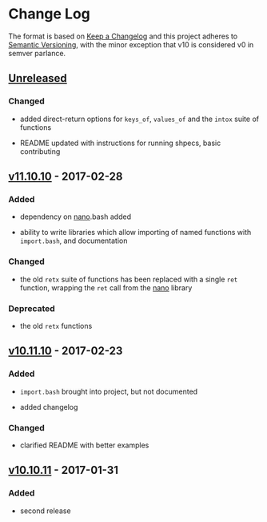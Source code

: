 Change Log
==========

The format is based on [Keep a Changelog] and this project adheres to
[Semantic Versioning], with the minor exception that v10 is considered
v0 in semver parlance.

[Unreleased]
------------

### Changed

-   added direct-return options for `keys_of`, `values_of` and the
    `intox` suite of functions

-   README updated with instructions for running shpecs, basic
    contributing

[v11.10.10] - 2017-02-28
------------------------

### Added

-   dependency on [nano].bash added

-   ability to write libraries which allow importing of named functions
    with `import.bash`, and documentation

### Changed

-   the old `retx` suite of functions has been replaced with a single
    `ret` function, wrapping the `ret` call from the [nano] library

### Deprecated

-   the old `retx` functions

[v10.11.10] - 2017-02-23
------------------------

### Added

-   `import.bash` brought into project, but not documented

-   added changelog

### Changed

-   clarified README with better examples

[v10.10.11] - 2017-01-31
------------------------

### Added

-   second release

  [Keep a Changelog]: http://keepachangelog.com/
  [Semantic Versioning]: http://semver.org/
  [Unreleased]: https://github.com/binaryphile/sorta/compare/v11.10.10...v11.11
  [nano]: https://github.com/binaryphile/nano
  [v11.10.10]: https://github.com/binaryphile/sorta/compare/v10.11.10...v11.10.10
  [v10.11.10]: https://github.com/binaryphile/sorta/compare/v10.10.11...v10.11.10
  [v10.10.11]: https://github.com/binaryphile/sorta/compare/v10.10.10...v10.10.11
